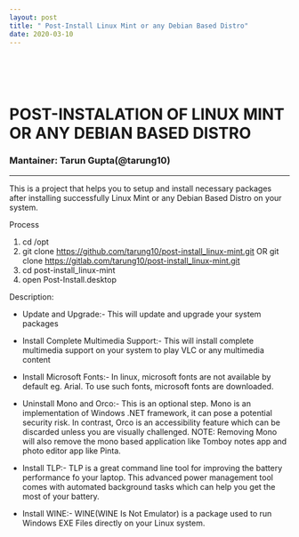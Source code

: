 ```yaml
---
layout: post
title: " Post-Install Linux Mint or any Debian Based Distro"
date: 2020-03-10
---
```


<br><br><br>
# POST-INSTALATION OF LINUX MINT OR ANY DEBIAN BASED DISTRO
### Mantainer: Tarun Gupta(@tarung10)
<hr>
This is a project that helps you to setup and install necessary packages after installing successfully Linux Mint or
any Debian Based Distro on your system.  

Process
1. cd /opt 
2. git clone https://github.com/tarung10/post-install_linux-mint.git
        OR
git clone https://gitlab.com/tarung10/post-install_linux-mint.git 
3. cd post-install_linux-mint
4. open Post-Install.desktop

Description:
* Update and Upgrade:- This will update and upgrade your system packages

* Install Complete Multimedia Support:- This will install complete multimedia support on your system to play VLC or any multimedia content

* Install Microsoft Fonts:- In linux, microsoft fonts are not available by default eg. Arial. To use such fonts, microsoft fonts are downloaded.

* Uninstall Mono and Orco:- This is an optional step. Mono is an implementation of Windows .NET framework, it can pose a potential security risk. In contrast, Orco is an accessibility feature which can be discarded unless you are visually challenged. NOTE: Removing Mono will also remove the mono based application like Tomboy notes app and photo editor app like Pinta.

* Install TLP:- TLP is a great command line tool for improving the battery performance fo your laptop. This advanced power management tool comes with automated background tasks which can help you get the most of your battery.

* Install WINE:- WINE(WINE Is Not Emulator) is a package used to run Windows EXE Files directly on your Linux system.
